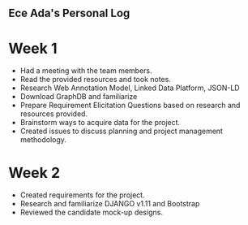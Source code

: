 ## Ece Ada's Personal Log
# Week 1
* Had a meeting with the team members. 
* Read the provided resources and took notes. 
* Research Web Annotation Model, Linked Data Platform, JSON-LD
* Download GraphDB and familiarize
* Prepare Requirement Elicitation Questions based on research and resources provided. 
* Brainstorm ways to acquire data for the project.
* Created issues to discuss planning and project management methodology.
 
# Week 2
* Created requirements for the project. 
* Research and familiarize DJANGO v1.11 and Bootstrap  
* Reviewed the candidate mock-up designs. 


